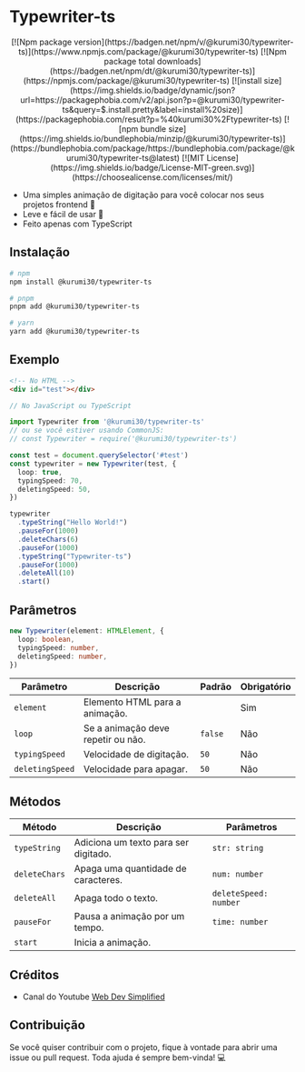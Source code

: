 # Typewriter-ts
<div align="center">
[![Npm package version](https://badgen.net/npm/v/@kurumi30/typewriter-ts)](https://www.npmjs.com/package/@kurumi30/typewriter-ts)
[![Npm package total downloads](https://badgen.net/npm/dt/@kurumi30/typewriter-ts)](https://npmjs.com/package/@kurumi30/typewriter-ts)
[![install size](https://img.shields.io/badge/dynamic/json?url=https://packagephobia.com/v2/api.json?p=@kurumi30/typewriter-ts&query=$.install.pretty&label=install%20size)](https://packagephobia.com/result?p=%40kurumi30%2Ftypewriter-ts)
[![npm bundle size](https://img.shields.io/bundlephobia/minzip/@kurumi30/typewriter-ts)](https://bundlephobia.com/package/https://bundlephobia.com/package/@kurumi30/typewriter-ts@latest)
[![MIT License](https://img.shields.io/badge/License-MIT-green.svg)](https://choosealicense.com/licenses/mit/)
</div>

- Uma simples animação de digitação para você colocar nos seus projetos frontend 🙂
- Leve e fácil de usar 🚀
- Feito apenas com TypeScript

## Instalação

```bash
# npm
npm install @kurumi30/typewriter-ts

# pnpm
pnpm add @kurumi30/typewriter-ts

# yarn
yarn add @kurumi30/typewriter-ts
```

## Exemplo

```html
<!-- No HTML -->
<div id="test"></div>
```

```typescript
// No JavaScript ou TypeScript

import Typewriter from '@kurumi30/typewriter-ts'
// ou se você estiver usando CommonJS:
// const Typewriter = require('@kurumi30/typewriter-ts')

const test = document.querySelector('#test')
const typewriter = new Typewriter(test, {
  loop: true,
  typingSpeed: 70,
  deletingSpeed: 50,
})

typewriter
  .typeString("Hello World!")
  .pauseFor(1000)
  .deleteChars(6)
  .pauseFor(1000)
  .typeString("Typewriter-ts")
  .pauseFor(1000)
  .deleteAll(10)
  .start()
```

## Parâmetros

```typescript
new Typewriter(element: HTMLElement, {
  loop: boolean,
  typingSpeed: number,
  deletingSpeed: number,
})
```

| Parâmetro       | Descrição                             | Padrão | Obrigatório |
|-----------------|---------------------------------------|--------|-------------|
| `element`       | Elemento HTML para a animação.        |        | Sim         |
| `loop`          | Se a animação deve repetir ou não.    | `false`| Não         |
| `typingSpeed`   | Velocidade de digitação.              | `50`   | Não         |
| `deletingSpeed` | Velocidade para apagar.               | `50`   | Não         |

## Métodos

| Método         | Descrição                              | Parâmetros            |
|----------------|----------------------------------------|-----------------------|
| `typeString`   | Adiciona um texto para ser digitado.   | `str: string`         |
| `deleteChars`  | Apaga uma quantidade de caracteres.    | `num: number`         |
| `deleteAll`    | Apaga todo o texto.                    | `deleteSpeed: number` |
| `pauseFor`     | Pausa a animação por um tempo.         | `time: number`        |
| `start`        | Inicia a animação.                     |                       |

## Créditos

- Canal do Youtube [Web Dev Simplified](https://www.youtube.com/@WebDevSimplified)

## Contribuição

Se você quiser contribuir com o projeto, fique à vontade para abrir uma issue ou pull request. Toda ajuda é sempre bem-vinda! 💻
